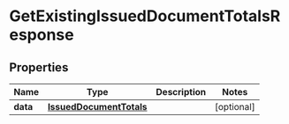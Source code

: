 

# GetExistingIssuedDocumentTotalsResponse



## Properties

| Name | Type | Description | Notes |
|------------ | ------------- | ------------- | -------------|
|**data** | [**IssuedDocumentTotals**](IssuedDocumentTotals.md) |  |  [optional] |



